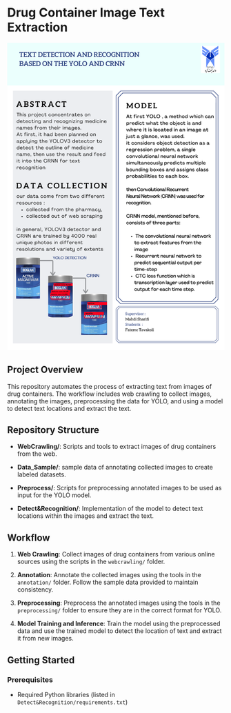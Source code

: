 # Drug Container Image Text Extraction

![Project Poster](poster/Poster.png)

## Project Overview

This repository automates the process of extracting text from images of drug containers. The workflow includes web crawling to collect images, annotating the images, preprocessing the data for YOLO, and using a model to detect text locations and extract the text.

## Repository Structure

- **WebCrawling/**: Scripts and tools to extract images of drug containers from the web.
  
- **Data_Sample/**: sample data of annotating collected images to create labeled datasets.
  
- **Preprocess/**: Scripts for preprocessing annotated images to be used as input for the YOLO model.
  
- **Detect&Recognition/**: Implementation of the model to detect text locations within the images and extract the text.

## Workflow

1. **Web Crawling**: Collect images of drug containers from various online sources using the scripts in the `webcrawling/` folder.
  
2. **Annotation**: Annotate the collected images using the tools in the `annotation/` folder. Follow the sample data provided to maintain consistency.
  
3. **Preprocessing**: Preprocess the annotated images using the tools in the `preprocessing/` folder to ensure they are in the correct format for YOLO.
  
4. **Model Training and Inference**: Train the model using the preprocessed data and use the trained model to detect the location of text and extract it from new images.

## Getting Started

### Prerequisites
- Required Python libraries (listed in `Detect&Recognition/requirements.txt`)

